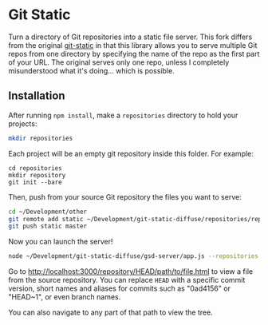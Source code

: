 # Git Static

Turn a directory of Git repositories into a static file server. This fork differs from the original [git-static](https://github.com/mbostock/git-static) in that this library allows you to serve multiple Git repos from one directory by specifying the name of the repo as the first part of your URL. The original serves only one repo, unless I completely misunderstood what it's doing... which is possible.

## Installation

After running `npm install`, make a `repositories` directory to hold your projects:

```bash
mkdir repositories
```

Each project will be an empty git repository inside this folder. For example:

````
cd repositories
mkdir repository
git init --bare
````

Then, push from your source Git repository the files you want to serve:

```bash
cd ~/Development/other
git remote add static ~/Development/git-static-diffuse/repositories/repository
git push static master
```

Now you can launch the server!

```bash
node ~/Development/git-static-diffuse/gsd-server/app.js --repositories ~/Development/git-static-diffuse/repositories
```

Go to <http://localhost:3000/repository/HEAD/path/to/file.html> to view a file from the source repository. You can replace `HEAD` with a specific commit version, short names and aliases for commits such as "0ad4156" or "HEAD~1", or even branch names.

You can also navigate to any part of that path to view the tree.